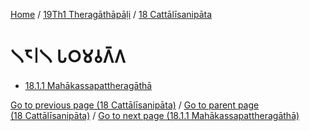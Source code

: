 
[Home](/) / [19Th1 Theragāthāpāḷi](...md) / [18 Cattālīsanipāta](../19Th1/18.md)

# 𑁧𑁮𑁇𑁧 𑀧𑀞𑀫𑀯𑀕𑁆𑀕

* [18.1.1 Mahākassapattheragāthā](18.1/18.1.1.md)

[Go to previous page (18 Cattālīsanipāta)](../19Th1/18.md) / [Go to parent page (18 Cattālīsanipāta)](../19Th1/18.md) / [Go to next page (18.1.1 Mahākassapattheragāthā)](18.1/18.1.1.md)


